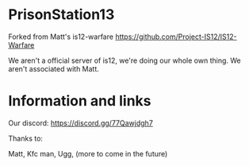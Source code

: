 # PrisonStation13
 Forked from Matt's is12-warfare
 https://github.com/Project-IS12/IS12-Warfare

We aren't a official server of is12, we're doing our whole own thing. We aren't associated with Matt.


# Information and links

Our discord: https://discord.gg/77Qawjdgh7

Thanks to:

Matt, 
Kfc man,
Ugg,
(more to come in the future)
